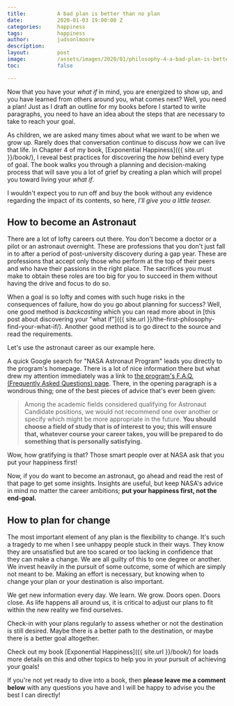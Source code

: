 ```yaml
---
title:			A bad plan is better than no plan
date:			2020-01-03 19:00:00 Z
categories:		happiness
tags:			happiness
author:			judsonlmoore
description:	
layout:			post
image:			/assets/images/2020/01/philosophy-4-a-bad-plan-is-better-than-no-plan.png
toc:			false

---
```


Now that you have your *what if* in mind, you are energized to show up, and you have learned from others around you, what comes next? Well, you need a plan! Just as I draft an outline for my books before I started to write paragraphs, you need to have an idea about the steps that are necessary to take to reach your goal.

As children, we are asked many times about what we want to be when we grow up. Rarely does that conversation continue to discuss *how* we can live that life. In Chapter 4 of my book, [Exponential Happiness]({{ site.url }}/book/), I reveal best practices for discovering the *how* behind every type of goal. The book walks you through a planning and decision-making process that will save you a lot of grief by creating a plan which will propel you toward living your *what if*.

I wouldn't expect you to run off and buy the book without any evidence regarding the impact of its contents, so here, *I'll give you a little teaser.*

## How to become an Astronaut

There are a lot of lofty careers out there. You don't become a doctor or a pilot or an astronaut overnight. These are professions that you don't just fall in to after a period of post-university discovery during a gap year. These are professions that accept only those who perform at the top of their peers and who have their passions in the right place. The sacrifices you must make to obtain these roles are too big for you to succeed in them without having the drive and focus to do so. 

When a goal is so lofty and comes with such huge risks in the consequences of failure, how do you go about planning for success? Well, one good method is *backcasting* which you can read more about in [this post about discovering your "what if"]({{ site.url }}/the-first-philosophy-find-your-what-if/). Another good method is to go direct to the source and read the requirements. 

Let's use the astronaut career as our example here.

A quick Google search for "NASA Astronaut Program" leads you directly to the program's homepage. There is a lot of nice information there but what drew my attention immediately was a link to [the program's F.A.Q. (Frequently Asked Questions) page](https://astronauts.nasa.gov/content/faq.htm). There, in the opening paragraph is a wondrous thing; one of the best pieces of advice that's ever been given:

>Among the academic fields considered qualifying for Astronaut Candidate positions, we would not recommend one over another or specify which might be more appropriate in the future. **You should choose a field of study that is of interest to you; this will ensure that, whatever course your career takes, you will be prepared to do something that is personally satisfying.**

Wow, how gratifying is that? Those smart people over at NASA ask that you put your happiness first! 

Now, if you do want to become an astronaut, go ahead and read the rest of that page to get some insights. Insights are useful, but keep NASA's advice in mind no matter the career ambitions; **put your happiness first, not the end-goal.** 

## How to plan for change

The most important element of any plan is the flexibility to change. It's such a tragedy to me when I see unhappy people stuck in their ways. They know they are unsatisfied but are too scared or too lacking in confidence that they can make a change. We are all guilty of this to one degree or another. We invest heavily in the pursuit of some outcome, some of which are simply not meant to be. Making an effort is necessary, but knowing when to change your plan or your destination is also important. 

We get new information every day. We learn. We grow. Doors open. Doors close. As life happens all around us, it is critical to adjust our plans to fit within the new reality we find ourselves.

Check-in with your plans regularly to assess whether or not the destination is still desired. Maybe there is a better path to the destination, or maybe there is a better goal altogether. 

Check out my book [Exponential Happiness]({{ site.url }}/book/) for loads more details on this and other topics to help you in your pursuit of achieving your goals! 

If you're not yet ready to dive into a book, then **please leave me a comment below** with any questions you have and I will be happy to advise you the best I can directly!